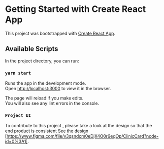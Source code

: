 # Getting Started with Create React App

This project was bootstrapped with [Create React App](https://github.com/facebook/create-react-app).

## Available Scripts

In the project directory, you can run:

### `yarn start`

Runs the app in the development mode.\
Open [http://localhost:3000](http://localhost:3000) to view it in the browser.

The page will reload if you make edits.\
You will also see any lint errors in the console.

### `Project UI`

To contribute to this project , please take a look at the design so that the end product is consistent
See the design [https://www.figma.com/file/v3qsndcm0eDjX4O0r6eqOp/ClinicCard?node-id=0%3A1].
